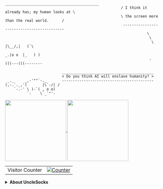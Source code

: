 ```
                                                      ___________________________________________
                                                     / I think it already has; my human looks at \
                                                     \ the screen more than the real world.      /              
                                                      -------------------------------------------
                                                                 \
                                                                  \
                                                                   \  |\__/,|   (`\
                                                                    _.|o o  |_   ) )
                                                                  -(((---(((--------

                          __________________________________________
                          < Do you think AI will enslave humanity? >
 _._     _,-'""`-._       ------------------------------------------
(,-.`._,'(       |\`-/| /
    `-.-' \ )-`( , o o)
          `-    \`_`"'-

```

<a href="https://github.com/anuraghazra/github-readme-stats">
  <img height=200 align="center" src="https://github-readme-stats.vercel.app/api?username=unclesocks&hide_rank=True&theme=vision-friendly-dark" />
</a>
<a href="https://github.com/anuraghazra/convoychat">
  <img height=200 align="center" src="https://github-readme-stats.vercel.app/api/top-langs?username=unclesocks&layout=compact&width=320&theme=vision-friendly-dark" />
</a>
<p></p>

<table>
  <tr>
    <td>Visitor Counter</td>
    <td><a href="https://github.com/snovvcrash"><img src="https://profile-counter.glitch.me/unclesocks/count.svg" alt="Counter" /></a></td>
  </tr>
</table>

<details>
  <summary><strong>About UncleSocks</strong></summary>
  I'm Tyrone Kevin Ilisan, a PH Licensed Electronics Engineer and cyber blue teamer (Incident Responder) passionate about everything information security, cybersecurity, networks, space, and developing open-source tools that can hopefully help secure the cyberspace. I have a Bachelor's degree in Electronics Engineering (Telecommunication Engineering focused) and a Master's in Information Security.
</details>
